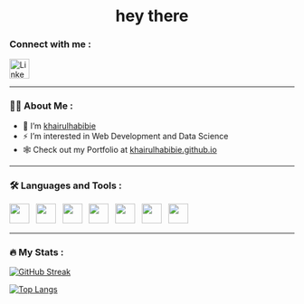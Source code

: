 <div align="center">
  <img src="https://media.giphy.com/media/hvRJCLFzcasrR4ia7z/giphy.gif" width="10px"/>  
  <h1>hey there</h1>
</div>

### Connect with me :

<p>
  <a href="https://www.linkedin.com/in/khairul-habibie-460833140/">
  <img alt="LinkedIn" src="https://img.shields.io/badge/linkedin%20-%23050f2c.svg?&style=for-the-badge&logo=linkedin&logoColor=blue"  height="35" width="auto"></a>
<!--   <a href="https://wa.me/6282219660064">
  <img alt="Whatsapp" src="https://img.shields.io/badge/whatsapp%20-%23050f2c.svg?&style=for-the-badge&logo=whatsapp&logoColor=grenn"  height="35" width="auto"></a>  
  <a href="https://t.me/khairulhabibie" target="blank">
  <img alt="Telegram" src="https://img.shields.io/badge/telegram%20-%23050f2c.svg?&style=for-the-badge&logo=telegram&logoColor=blue"  height="35" width="auto"></a>  
  <a href="https://www.instagram.com/khairulhabibie01/">
  <img alt="Telegram" src="https://img.shields.io/badge/instagram%20-%23050f2c.svg?&style=for-the-badge&logo=instagram&logoColor=orange"  height="35" width="auto"></a> -->
</p>

---

### :man_technologist: About Me :
  
- 👋 I’m <a href="https://github.com/khairulhabibie">khairulhabibie</a>
- ⚡ I’m interested in Web Development and Data Science
- 🕸️ Check out my Portfolio at [khairulhabibie.github.io](https://khairulhabibie.github.io/)

---

### :hammer_and_wrench: Languages and Tools :
 
  <a href="https://www.w3schools.com/css/default.asp" ><img src="https://img.shields.io/badge/css3%20-%23050f2c.svg?&style=for-the-badge&logo=css3&logoColor=blue"  height="35" width="auto"></a>  &nbsp;
  <a href="https://www.w3schools.com/html/default.asp" ><img src="https://img.shields.io/badge/bootstrap%20-%23050f2c.svg?&style=for-the-badge&logo=css3&logoColor=blue"  height="35" width="auto"></a>  &nbsp;
  <a href="https://www.w3schools.com/bootstrap5/index.php" ><img src="https://img.shields.io/badge/html5%20-%23050f2c.svg?&style=for-the-badge&logo=html5&logoColor=orange"  height="35" width="auto"></a>  &nbsp;
  <a href="https://www.w3schools.com/js/default.asp" ><img src="https://img.shields.io/badge/javascript%20-%23050f2c.svg?&style=for-the-badge&logo=javascript&logoColor=yellow"  height="35" width="auto"></a>  &nbsp;
  <a href="https://www.w3schools.com/python/default.asp" ><img src="https://img.shields.io/badge/python%20-%23050f2c.svg?&style=for-the-badge&logo=python&logoColor=yellow"  height="35" width="auto"></a>  &nbsp;
  <a href="https://www.w3schools.com/sql/default.asp" ><img src="https://img.shields.io/badge/mysql%20-%23050f2c.svg?&style=for-the-badge&logo=mysql&logoColor=silver"  height="35" width="auto"></a>  &nbsp;
  <a href="https://training.github.com/downloads/id/github-git-cheat-sheet/" ><img src="https://img.shields.io/badge/git%20-%23050f2c.svg?&style=for-the-badge&logo=git&logoColor=rainbow"  height="35" width="auto"></a>  &nbsp;
  
---

### :fire: My Stats :

[![GitHub Streak](http://github-readme-streak-stats.herokuapp.com?user=khairulhabibie&theme=dark&background=000000)](https://git.io/streak-stats)

[![Top Langs](https://github-readme-stats.vercel.app/api/top-langs/?username=khairulhabibie&layout=compact&theme=vision-friendly-dark)](https://github.com/anuraghazra/github-readme-stats)
